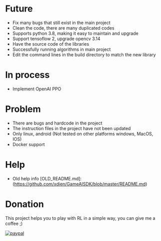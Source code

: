 # Future
- Fix many bugs that still exist in the main project
- Clean the code, there are many duplicated codes
- Supports python 3.8, making it easy to maintain and upgrade
- Support tensoflow 2, upgrade opencv 3.14
- Have the source code of the libraries
- Successfully running algorithms in main project
- Edit the command lines in the build directory to match the new library
# In process
- Implement OpenAI PPO
# Problem
- There are bugs and hardcode in the project
- The instruction files in the project have not been updated
- Only linux, android (Not tested on other platforms windows, MacOS, IOS)
- Docker support 
# Help
- Old help info [OLD_README.md]: (https://github.com/xdien/GameAISDK/blob/master/README.md)

# Donation
This project helps you to play with RL in a simple way, you can give me a coffee ;) 

[![paypal](https://www.paypalobjects.com/en_US/i/btn/btn_donateCC_LG.gif)](https://www.paypal.com/cgi-bin/webscr?cmd=_donations&business=xdienw@gmail.com&lc=US&item_name=Donation+to+project+GameSDK&no_note=0&cn=&currency_code=USD&bn=PP-DonationsBF:btn_donateCC_LG.gif:NonHosted)